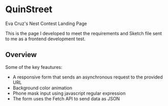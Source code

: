 # QuinStreet
Eva Cruz's Nest Contest Landing Page

This is the page I developed to meet the requirements and Sketch file sent to me as a frontend development test. 

## Overview

Some of the key feautures:
- A responsive form that sends an asynchronous request to the provided URL
- Background color animation
- Phone mask input using javascript regular expression
- The form uses the Fetch API to send data as JSON
